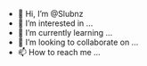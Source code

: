 - 👋 Hi, I’m @Slubnz
- 👀 I’m interested in ...
- 🌱 I’m currently learning ...
- 💞️ I’m looking to collaborate on ...
- 📫 How to reach me ...

<!---
Slubnz/Slubnz is a ✨ special ✨ repository because its `README.md` (this file) appears on your GitHub profile.
You can click the Preview link to take a look at your changes.
--->
